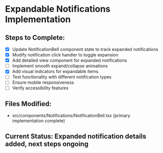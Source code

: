 # Expandable Notifications Implementation

## Steps to Complete:

- [x] Update NotificationBell component state to track expanded notifications
- [x] Modify notification click handler to toggle expansion
- [x] Add detailed view component for expanded notifications
- [ ] Implement smooth expand/collapse animations
- [x] Add visual indicators for expandable items
- [ ] Test functionality with different notification types
- [ ] Ensure mobile responsiveness
- [ ] Verify accessibility features

## Files Modified:
- src/components/Notifications/NotificationBell.tsx (primary implementation complete)

## Current Status: Expanded notification details added, next steps ongoing
